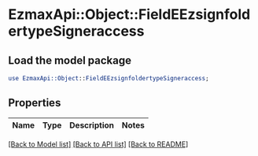 # EzmaxApi::Object::FieldEEzsignfoldertypeSigneraccess

## Load the model package
```perl
use EzmaxApi::Object::FieldEEzsignfoldertypeSigneraccess;
```

## Properties
Name | Type | Description | Notes
------------ | ------------- | ------------- | -------------

[[Back to Model list]](../README.md#documentation-for-models) [[Back to API list]](../README.md#documentation-for-api-endpoints) [[Back to README]](../README.md)


